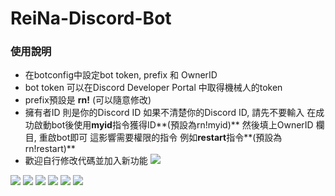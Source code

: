 # ReiNa-Discord-Bot
### 使用說明

- 在botconfig中設定bot token, prefix 和 OwnerID
- bot token 可以在Discord Developer Portal 中取得機械人的token
- prefix預設是 **rn!** (可以隨意修改)
- 擁有者ID 則是你的Discord ID
如果不清楚你的Discord ID, 請先不要輸入
在成功啟動bot後使用**myid**指令獲得ID**(預設為rn!myid)** 然後填上OwnerID 欄目, 重啟bot即可 
這影響需要權限的指令 例如**restart**指令**(預設為rn!restart)**
- 歡迎自行修改代碼並加入新功能
![](https://i.imgur.com/cw6fSer.png)

![](https://img.shields.io/github/stars/MCwindTIM/ReiNa-Discord-Bot) ![](https://img.shields.io/github/forks/MCwindTIM/ReiNa-Discord-Bot) ![](https://img.shields.io/github/tag/MCwindTIM/ReiNa-Discord-Bot) ![](https://img.shields.io/github/release/MCwindTIM/ReiNa-Discord-Bot) ![](https://img.shields.io/github/issues/MCwindTIM/ReiNa-Discord-Bot) ![](https://img.shields.io/github/license/MCwindTIM/ReiNa-Discord-Bot)
